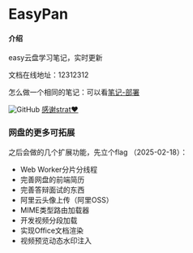 # EasyPan

#### 介绍
easy云盘学习笔记，实时更新

文档在线地址：12312312

  怎么做一个相同的笔记：可以看[笔记-部署](https://herryxiaoo.github.io/easypan/webDeploy.html)

 <img src="https://img.shields.io/badge/-GitHub-181717?logo=GitHub&logoColor=FFF" alt="GitHub" style="display: inline-block;" />&nbsp;[感谢strat❤️](https://github.com/HerryXiaoo/easypan)



 ### 网盘的更多可拓展

之后会做的几个扩展功能，先立个flag （2025-02-18）：

- Web Worker分片分线程
- 完善网盘的前端简历
- 完善答辩面试的东西
- 阿里云头像上传（阿里OSS）
- MIME类型路由加载器
- 开发视频分段加载
- 实现Office文档渲染
- 视频预览动态水印注入
